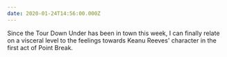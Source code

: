 ```yaml
---
date: 2020-01-24T14:56:00.000Z
---
```


Since the Tour Down Under has been in town this week, I can finally relate on a visceral level to the feelings towards Keanu Reeves' character in the first act of Point Break.
